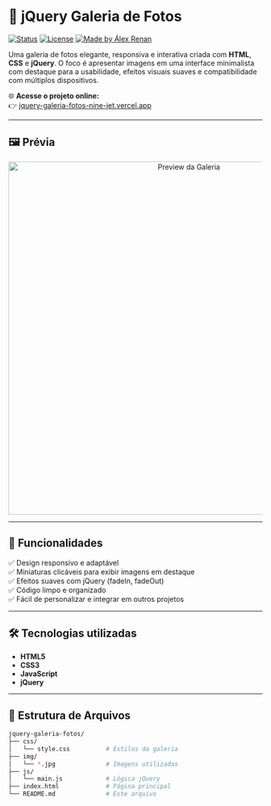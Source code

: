 # 📸 jQuery Galeria de Fotos

[![Status](https://img.shields.io/badge/status-online-brightgreen)](https://jquery-galeria-fotos-nine-jet.vercel.app/)
[![License](https://img.shields.io/badge/license-MIT-blue.svg)](LICENSE)
[![Made by Álex Renan](https://img.shields.io/badge/made%20by-%C3%81lex%20Renan-blueviolet)](https://github.com/Katsuhkay)

Uma galeria de fotos elegante, responsiva e interativa criada com **HTML**, **CSS** e **jQuery**. O foco é apresentar imagens em uma interface minimalista com destaque para a usabilidade, efeitos visuais suaves e compatibilidade com múltiplos dispositivos.

🌐 **Acesse o projeto online:**  
👉 [jquery-galeria-fotos-nine-jet.vercel.app](https://jquery-galeria-fotos-nine-jet.vercel.app/)

---

## 🖼️ Prévia

<p align="center">
  <img src="https://raw.githubusercontent.com/Katsuhkay/jquery-galeria-fotos/main/assets/readme-preview.gif" alt="Preview da Galeria" width="700">
</p>

---

## 🚀 Funcionalidades

✅ Design responsivo e adaptável  
✅ Miniaturas clicáveis para exibir imagens em destaque  
✅ Efeitos suaves com jQuery (fadeIn, fadeOut)  
✅ Código limpo e organizado  
✅ Fácil de personalizar e integrar em outros projetos  

---

## 🛠️ Tecnologias utilizadas

- **HTML5**  
- **CSS3**  
- **JavaScript**
- **jQuery**

---

## 📁 Estrutura de Arquivos

```bash
jquery-galeria-fotos/
├── css/
│   └── style.css          # Estilos da galeria
├── img/
│   └── *.jpg              # Imagens utilizadas
├── js/
│   └── main.js            # Lógica jQuery
├── index.html             # Página principal
└── README.md              # Este arquivo
